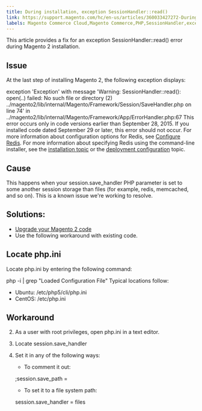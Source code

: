 ```yaml
---
title: During installation, exception SessionHandler::read()
link: https://support.magento.com/hc/en-us/articles/360033427272-During-installation-exception-SessionHandler-read-
labels: Magento Commerce Cloud,Magento Commerce,PHP,SessionHandler,exception,2.x.x,how to
---
```


This article provides a fix for an exception SessionHandler::read() error during Magento 2 installation.

 Issue
-----

 At the last step of installing Magento 2, the following exception displays:

 exception 'Exception' with message 'Warning: SessionHandler::read(): open(..) failed: No such file or directory (2) ../magento2/lib/internal/Magento/Framework/Session/SaveHandler.php on line 74' in ../magento2/lib/internal/Magento/Framework/App/ErrorHandler.php:67 This error occurs only in code versions earlier than September 28, 2015. If you installed code dated September 29 or later, this error should not occur. For more information about configuration options for Redis, see [Configure Redis](https://devdocs.magento.com/guides/v2.3/config-guide/redis/config-redis.html). For more information about specifying Redis using the command-line installer, see the [installation topic](https://devdocs.magento.com/guides/v2.3/install-gde/install/cli/install-cli-install.html) or the [deployment configuration](https://devdocs.magento.com/guides/v2.3/install-gde/install/cli/install-cli-subcommands-deployment.html#instgde-cli-subcommands-configphp) topic.

 Cause
-----

 This happens when your session.save\_handler PHP parameter is set to some another session storage than files (for example, redis, memcached, and so on). This is a known issue we're working to resolve.

 Solutions:
----------

 
 * [Upgrade your Magento 2 code](https://devdocs.magento.com/guides/v2.3/install-gde/install/cli/install-cli-uninstall.html#instgde-install-magento-update)
 * Use the following workaround with existing code.
 
 Locate php.ini
--------------

 Locate php.ini by entering the following command:

 php -i | grep "Loaded Configuration File" Typical locations follow:

 
 * Ubuntu: /etc/php5/cli/php.ini 
 * CentOS: /etc/php.ini 
 
 Workaround
----------

 
 2. As a user with root privileges, open php.ini in a text editor.
 4. Locate session.save\_handler 
 6.  Set it in any of the following ways:

 
	 *  To comment it out:
	
	 ;session.save\_path = <path> 
	 *  To set it to a file system path:
	
	 session.save\_handler = files 
 
